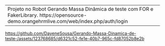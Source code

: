 ﻿<table>
<tr>
<td>
	Projeto no Robot Gerando Massa Dinâmica de teste com FOR e FakerLibrary.
  https://opensource-demo.orangehrmlive.com/web/index.php/auth/login

</td>
</tr>
</table>




https://github.com/DayeneSousa/Gerando-Massa-Dinamica-de-teste-/assets/123768685/d6321c52-fe1e-40b7-965c-fd87052b8e2b

